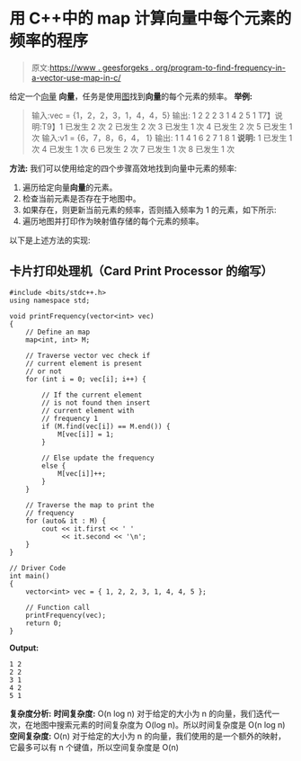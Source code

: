# 用 C++中的 map 计算向量中每个元素的频率的程序

> 原文:[https://www . geesforgeks . org/program-to-find-frequency-in-a-vector-use-map-in-c/](https://www.geeksforgeeks.org/program-to-find-frequency-of-each-element-in-a-vector-using-map-in-c/)

给定一个[向量](https://www.geeksforgeeks.org/vector-in-cpp-stl/) **向量**，任务是使用[图](https://www.geeksforgeeks.org/map-associative-containers-the-c-standard-template-library-stl/)找到**向量**的每个元素的频率。
**举例:**

> 输入:vec = {1，2，2，3，1，4，4，5}
> 输出:
> 1 2
> 2 2
> 3 1
> 4 2
> 5 1
> T7】说明:T9】1 已发生 2 次
> 2 已发生 2 次
> 3 已发生 1 次
> 4 已发生 2 次
> 5 已发生 1 次
> 输入:v1 = {6，7，8，6，4， 1}
> 输出:
> 1 1
> 4 1
> 6 2
> 7 1
> 8 1
> **说明:**
> 1 已发生 1 次
> 4 已发生 1 次
> 6 已发生 2 次
> 7 已发生 1 次
> 8 已发生 1 次

**方法:**
我们可以使用给定的四个步骤高效地找到向量中元素的频率:

1.  遍历给定向量**向量**的元素。
2.  检查当前元素是否存在于地图中。
3.  如果存在，则更新当前元素的频率，否则插入频率为 1 的元素，如下所示:
4.  遍历地图并打印作为映射值存储的每个元素的频率。

以下是上述方法的实现:

## 卡片打印处理机（Card Print Processor 的缩写）

```
#include <bits/stdc++.h>
using namespace std;

void printFrequency(vector<int> vec)
{
    // Define an map
    map<int, int> M;

    // Traverse vector vec check if
    // current element is present
    // or not
    for (int i = 0; vec[i]; i++) {

        // If the current element
        // is not found then insert
        // current element with
        // frequency 1
        if (M.find(vec[i]) == M.end()) {
            M[vec[i]] = 1;
        }

        // Else update the frequency
        else {
            M[vec[i]]++;
        }
    }

    // Traverse the map to print the
    // frequency
    for (auto& it : M) {
        cout << it.first << ' '
             << it.second << '\n';
    }
}

// Driver Code
int main()
{
    vector<int> vec = { 1, 2, 2, 3, 1, 4, 4, 5 };

    // Function call
    printFrequency(vec);
    return 0;
}
```

**Output:** 

```
1 2
2 2
3 1
4 2
5 1
```

**复杂度分析:**
**时间复杂度:** O(n log n)
对于给定的大小为 n 的向量，我们迭代一次，在地图中搜索元素的时间复杂度为 O(log n)。所以时间复杂度是 O(n log n)
**空间复杂度:** O(n)
对于给定的大小为 n 的向量，我们使用的是一个额外的映射，它最多可以有 n 个键值，所以空间复杂度是 O(n)